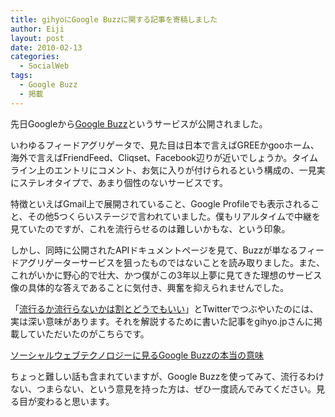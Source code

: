 ```yaml
---
title: gihyoにGoogle Buzzに関する記事を寄稿しました
author: Eiji
layout: post
date: 2010-02-13
categories:
  - SocialWeb
tags:
  - Google Buzz
  - 掲載
---
```

先日Googleから<a href="http://buzz.google.com/" target="_blank">Google Buzz</a>というサービスが公開されました。

いわゆるフィードアグリゲータで、見た目は日本で言えばGREEかgooホーム、海外で言えばFriendFeed、Cliqset、Facebook辺りが近いでしょうか。タイムライン上のエントリにコメント、お気に入りが付けられるという構成の、一見実にステレオタイプで、あまり個性のないサービスです。

特徴といえばGmail上で展開されていること、Google Profileでも表示されること、その他5つくらいステージで言われていました。僕もリアルタイムで中継を見ていたのですが、これを流行らせるのは難しいかもな、という印象。

しかし、同時に公開されたAPIドキュメントページを見て、Buzzが単なるフィードアグリゲーターサービスを狙ったものではないことを読み取りました。また、これがいかに野心的で壮大、かつ僕がこの3年以上夢に見てきた理想のサービス像の具体的な答えであることに気付き、興奮を抑えられませんでした。

「<a href="http://twitter.com/agektmr/status/8866951003" target="_blank">流行るか流行らないかは割とどうでもいい</a>」とTwitterでつぶやいたのには、実は深い意味があります。それを解説するために書いた記事をgihyo.jpさんに掲載していただいたのがこちらです。

<a href="http://gihyo.jp/dev/column/01/social/2010/021201" target="_blank">ソーシャルウェブテクノロジーに見るGoogle Buzzの本当の意味</a>

ちょっと難しい話も含まれていますが、Google Buzzを使ってみて、流行るわけない、つまらない、という意見を持った方は、ぜひ一度読んでみてください。見る目が変わると思います。